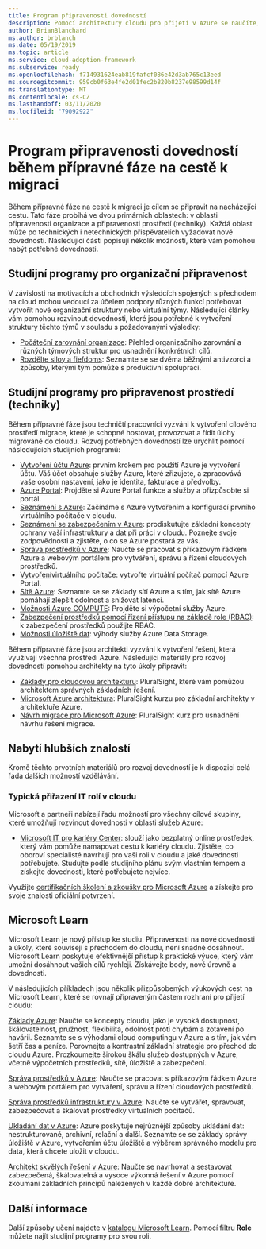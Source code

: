 ```yaml
---
title: Program připravenosti dovedností
description: Pomocí architektury cloudu pro přijetí v Azure se naučíte, jak vytvořit dovednosti potřebné k dokončení migrace.
author: BrianBlanchard
ms.author: brblanch
ms.date: 05/19/2019
ms.topic: article
ms.service: cloud-adoption-framework
ms.subservice: ready
ms.openlocfilehash: f714931624eab819fafcf086e42d3ab765c13eed
ms.sourcegitcommit: 959cb0f63e4fe2d01fec2b820b8237e98599d14f
ms.translationtype: MT
ms.contentlocale: cs-CZ
ms.lasthandoff: 03/11/2020
ms.locfileid: "79092922"
---
```

# <a name="skills-readiness-path-during-the-ready-phase-of-a-migration-journey"></a>Program připravenosti dovedností během přípravné fáze na cestě k migraci

Během přípravné fáze na cestě k migraci je cílem se připravit na nacházející cestu. Tato fáze probíhá ve dvou primárních oblastech: v oblasti připravenosti organizace a připravenosti prostředí (techniky). Každá oblast může po technických i netechnických přispěvatelích vyžadovat nové dovednosti. Následující části popisují několik možností, které vám pomohou nabýt potřebné dovednosti.

## <a name="organizational-readiness-learning-paths"></a>Studijní programy pro organizační připravenost

V závislosti na motivacích a obchodních výsledcích spojených s přechodem na cloud mohou vedoucí za účelem podpory různých funkcí potřebovat vytvořit nové organizační struktury nebo virtuální týmy. Následující články vám pomohou rozvinout dovednosti, které jsou potřebné k vytvoření struktury těchto týmů v souladu s požadovanými výsledky:

- [Počáteční zarovnání organizace](./index.md): Přehled organizačního zarovnání a různých týmových struktur pro usnadnění konkrétních cílů.
- [Rozdělte siloy a fiefdoms](../organize/fiefdoms-silos.md): Seznamte se se dvěma běžnými antivzorci a způsoby, kterými tým pomůže s produktivní spoluprací.

## <a name="environmental-technical-readiness-learning-paths"></a>Studijní programy pro připravenost prostředí (techniky)

Během přípravné fáze jsou techničtí pracovníci vyzváni k vytvoření cílového prostředí migrace, které je schopné hostovat, provozovat a řídit úlohy migrované do cloudu. Rozvoj potřebných dovedností lze urychlit pomocí následujících studijních programů:

- [Vytvoření účtu Azure](https://docs.microsoft.com/learn/modules/create-an-azure-account): prvním krokem pro použití Azure je vytvoření účtu. Váš účet obsahuje služby Azure, které zřizujete, a zpracovává vaše osobní nastavení, jako je identita, fakturace a předvolby.
- [Azure Portal](https://docs.microsoft.com/learn/modules/tour-azure-portal): Projděte si Azure Portal funkce a služby a přizpůsobte si portál.
- [Seznámení s Azure](https://docs.microsoft.com/learn/modules/welcome-to-azure): Začínáme s Azure vytvořením a konfigurací prvního virtuálního počítače v cloudu.
- [Seznámení se zabezpečením v Azure](https://docs.microsoft.com/learn/modules/intro-to-security-in-azure): prodiskutujte základní koncepty ochrany vaší infrastruktury a dat při práci v cloudu. Poznejte svoje zodpovědnosti a zjistěte, o co se Azure postará za vás.
- [Správa prostředků v Azure](https://docs.microsoft.com/learn/paths/manage-resources-in-azure): Naučte se pracovat s příkazovým řádkem Azure a webovým portálem pro vytváření, správu a řízení cloudových prostředků.
- [Vytvoření](https://docs.microsoft.com/learn/modules/create-windows-virtual-machine-in-azure)virtuálního počítače: vytvořte virtuální počítač pomocí Azure Portal.
- [Sítě Azure](https://docs.microsoft.com/learn/modules/intro-to-azure-networking): Seznamte se se základy sítí Azure a s tím, jak sítě Azure pomáhají zlepšit odolnost a snižovat latenci.
- [Možnosti Azure COMPUTE](https://docs.microsoft.com/learn/modules/intro-to-azure-compute): Projděte si výpočetní služby Azure.
- [Zabezpečení prostředků pomocí řízení přístupu na základě role (RBAC)](https://docs.microsoft.com/learn/modules/secure-azure-resources-with-rbac): k zabezpečení prostředků použijte RBAC.
- [Možnosti úložiště dat](https://docs.microsoft.com/learn/modules/intro-to-data-in-azure/index): výhody služby Azure Data Storage.

Během přípravné fáze jsou architekti vyzváni k vytvoření řešení, která využívají všechna prostředí Azure. Následující materiály pro rozvoj dovedností pomohou architekty na tyto úkoly připravit:

- [Základy pro cloudovou architekturu](https://app.pluralsight.com/library/courses/cloud-architecture-foundations): PluralSight, které vám pomůžou architektem správných základních řešení.
- [Microsoft Azure architektura](https://app.pluralsight.com/library/courses/cloud-architecture-foundations): PluralSight kurzu pro základní architekty v architektuře Azure.
- [Návrh migrace pro Microsoft Azure](https://app.pluralsight.com/library/courses/cloud-architecture-foundations): PluralSight kurz pro usnadnění návrhu řešení migrace.

## <a name="deeper-skills-exploration"></a>Nabytí hlubších znalostí

Kromě těchto prvotních materiálů pro rozvoj dovedností je k dispozici celá řada dalších možností vzdělávání.

### <a name="typical-mappings-of-cloud-it-roles"></a>Typická přiřazení IT rolí v cloudu

Microsoft a partneři nabízejí řadu možností pro všechny cílové skupiny, které umožňují rozvinout dovednosti v oblasti služeb Azure:

- [Microsoft IT pro kariéry Center](https://www.microsoft.com/itpro): slouží jako bezplatný online prostředek, který vám pomůže namapovat cestu k kariéry cloudu. Zjistěte, co oboroví specialisté navrhují pro vaši roli v cloudu a jaké dovednosti potřebujete. Studujte podle studijního plánu svým vlastním tempem a získejte dovednosti, které potřebujete nejvíce.

Využijte [certifikačních školení a zkoušky pro Microsoft Azure](https://www.microsoft.com/learning/azure-certification.aspx) a získejte pro svoje znalosti oficiální potvrzení.

## <a name="microsoft-learn"></a>Microsoft Learn

Microsoft Learn je nový přístup ke studiu. Připravenosti na nové dovednosti a úkoly, které souvisejí s přechodem do cloudu, není snadné dosáhnout. Microsoft Learn poskytuje efektivnější přístup k praktické výuce, který vám umožní dosáhnout vašich cílů rychleji. Získávejte body, nové úrovně a dovednosti.

V následujících příkladech jsou několik přizpůsobených výukových cest na Microsoft Learn, které se rovnají připraveným částem rozhraní pro přijetí cloudu:

[Základy Azure](https://docs.microsoft.com/learn/paths/azure-for-the-data-engineer): Naučte se koncepty cloudu, jako je vysoká dostupnost, škálovatelnost, pružnost, flexibilita, odolnost proti chybám a zotavení po havárii.  Seznamte se s výhodami cloud computingu v Azure a s tím, jak vám šetří čas a peníze. Porovnejte a kontrastní základní strategie pro přechod do cloudu Azure. Prozkoumejte širokou škálu služeb dostupných v Azure, včetně výpočetních prostředků, sítě, úložiště a zabezpečení.

[Správa prostředků v Azure](https://docs.microsoft.com/learn/paths/azure-for-the-data-engineer): Naučte se pracovat s příkazovým řádkem Azure a webovým portálem pro vytváření, správu a řízení cloudových prostředků.

[Správa prostředků infrastruktury v Azure](https://docs.microsoft.com/learn/paths/administer-infrastructure-resources-in-azure): Naučte se vytvářet, spravovat, zabezpečovat a škálovat prostředky virtuálních počítačů.

[Ukládání dat v Azure](https://docs.microsoft.com/learn/paths/store-data-in-azure): Azure poskytuje nejrůznější způsoby ukládání dat: nestrukturované, archivní, relační a další. Seznamte se se základy správy úložiště v Azure, vytvořením účtu úložiště a výběrem správného modelu pro data, která chcete uložit v cloudu.

[Architekt skvělých řešení v Azure](https://docs.microsoft.com/learn/paths/architect-great-solutions-in-azure): Naučte se navrhovat a sestavovat zabezpečená, škálovatelná a vysoce výkonná řešení v Azure pomocí zkoumání základních principů nalezených v každé dobré architektuře.

## <a name="learn-more"></a>Další informace

Další způsoby učení najdete v [katalogu Microsoft Learn](https://docs.microsoft.com/learn/browse). Pomocí filtru **Role** můžete najít studijní programy pro svou roli.
